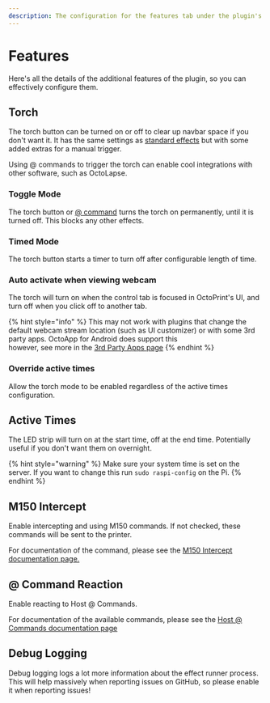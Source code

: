 ```yaml
---
description: The configuration for the features tab under the plugin's settings
---
```


# Features

Here's all the details of the additional features of the plugin, so you can effectively configure them.

## Torch

The torch button can be turned on or off to clear up navbar space if you don't want it. It has the same settings as [standard effects](printing-effects.md) but with some added extras for a manual trigger.

Using @ commands to trigger the torch can enable cool integrations with other software, such as OctoLapse.

### Toggle Mode

The torch button or [@ command](../documentation/host-commands.md) turns the torch on permanently, until it is turned off. This blocks any other effects.

### Timed Mode

The torch button starts a timer to turn off after configurable length of time.

### Auto activate when viewing webcam

The torch will turn on when the control tab is focused in OctoPrint's UI, and turn off when you click off to another tab.

{% hint style="info" %}
This may not work with plugins that change the default webcam stream location (such as UI customizer) or with some 3rd party apps. OctoApp for Android does support this \
however, see more in the [3rd Party Apps page](../3rd-party-apps-and-integrations.md#octoapp)
{% endhint %}

### Override active times

Allow the torch mode to be enabled regardless of the active times configuration.

## Active Times

The LED strip will turn on at the start time, off at the end time. Potentially useful if you don't want them on overnight.

{% hint style="warning" %}
Make sure your system time is set on the server. If you want to change this run `sudo raspi-config` on the Pi.
{% endhint %}

## M150 Intercept

Enable intercepting and using M150 commands. If not checked, these commands will be sent to the printer.

For documentation of the command, please see the [M150 Intercept documentation page.](../documentation/m150-intercept.md)

## @ Command Reaction

Enable reacting to Host @ Commands.

For documentation of the available commands, please see the [Host @ Commands documentation page](../documentation/host-commands.md)

## Debug Logging

Debug logging logs a lot more information about the effect runner process. This will help massively when reporting issues on GitHub, so please enable it when reporting issues!

